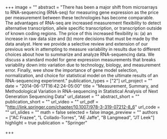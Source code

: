 +++
image = ""
abstract = "There has been a major shift from microarrays to RNA-sequencing (RNA-seq) for measuring gene expression as the price per measurement between these technologies has become comparable. The advantages of RNA-seq are increased measurement flexibility to detect alternative transcription, allele specific transcription, or transcription outside of known coding regions. The price of this increased flexibility is: (a) an increase in raw data size and (b) more decisions that must be made by the data analyst. Here we provide a selective review and extension of our previous work in attempting to measure variability in results due to different choices about how to summarize and analyze RNA-sequencing data. We discuss a standard model for gene expression measurements that breaks variability down into variation due to technology, biology, and measurement error. Finally, wee show the importance of gene model selection, normalization, and choice for statistical model on the ultimate results of an RNA-sequencing experiment."
publication_types = ["2"]
url_project = ""
date = "2014-06-17T16:42:24-05:00"
title = "Measurement, Summary, and Methodological Variation in RNA-sequencing in Statistical Analysis of Next Generation Sequencing Data"
url_dataset = ""
abstract_short = ""
publication_short = ""
url_video = ""
url_pdf = "http://link.springer.com/chapter/10.1007/978-3-319-07212-8_6"
url_code = ""
url_slides = ""
math = false
selected = false
image_preview = ""
authors = ["AC Frazee", "L Collado-Torres", "AE Jaffe", "B Langmead", "JT Leek"]
highlight = true
publication = "Springer"

+++

